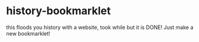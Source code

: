 # history-bookmarklet
this floods you history with a website, took while but it is DONE! Just make a new bookmarklet!
